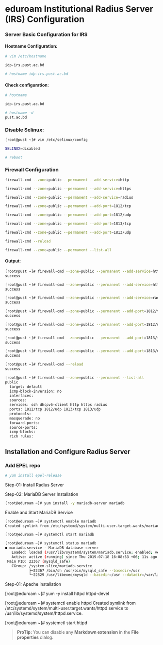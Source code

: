 # eduroam Institutional Radius Server (IRS) Configuration

### Server Basic Configuration for IRS

#### Hostname Configuration:
```` bash 
# vim /etc/hostname

idp-irs.pust.ac.bd
````
```` bash 
# hostname idp-irs.pust.ac.bd
````
#### Check configuration:
```` bash 
# hostname

idp-irs.pust.ac.bd
````
```` bash 
# hostname -d
pust.ac.bd
````
### Disable Selinux:
```` bash
[root@pust ~]# vim /etc/selinux/config

SELINUX=disabled

# reboot
````

### Firewall Configuration 

```` bash
firewall-cmd --zone=public --permanent --add-service=http

firewall-cmd --zone=public --permanent --add-service=https

firewall-cmd --zone=public --permanent --add-service=radius

firewall-cmd --zone=public --permanent --add-port=1812/tcp

firewall-cmd --zone=public --permanent --add-port=1812/udp

firewall-cmd --zone=public --permanent --add-port=1813/tcp

firewall-cmd --zone=public --permanent --add-port=1813/udp

firewall-cmd --reload

firewall-cmd --zone=public --permanent --list-all
````

#### Output:
```` bash
[root@pust ~]# firewall-cmd --zone=public --permanent --add-service=http
success

[root@pust ~]# firewall-cmd --zone=public --permanent --add-service=https
success

[root@pust ~]# firewall-cmd --zone=public --permanent --add-service=radius
success

[root@pust ~]# firewall-cmd --zone=public --permanent --add-port=1812/tcp
success

[root@pust ~]# firewall-cmd --zone=public --permanent --add-port=1812/udp
success

[root@pust ~]# firewall-cmd --zone=public --permanent --add-port=1813/tcp
success

[root@pust ~]# firewall-cmd --zone=public --permanent --add-port=1813/udp
success

[root@pust ~]# firewall-cmd --reload
success

[root@pust ~]# firewall-cmd --zone=public --permanent --list-all
public
  target: default
  icmp-block-inversion: no
  interfaces:
  sources:
  services: ssh dhcpv6-client http https radius
  ports: 1812/tcp 1812/udp 1813/tcp 1813/udp
  protocols:
  masquerade: no
  forward-ports:
  source-ports:
  icmp-blocks:
  rich rules:
  ````
 
## Installation and Configure Radius Server

### Add EPEL repo

```` bash 
# yum install epel-release
```` 
Step-01: Install Radius Server


Step-02: MariaDB Server Installation

```` bash 
[root@eduroam ~]# yum install -y mariadb-server mariadb
````
Enable and Start MariaDB Service

```` bash
[root@eduroam ~]# systemctl enable mariadb
Created symlink from /etc/systemd/system/multi-user.target.wants/mariadb.service to /usr/lib/systemd/system/mariadb.service.

[root@eduroam ~]# systemctl start mariadb

[root@eduroam ~]# systemctl status mariadb
● mariadb.service - MariaDB database server
   Loaded: loaded (/usr/lib/systemd/system/mariadb.service; enabled; vendor preset: disabled)
   Active: active (running) since Thu 2019-07-18 16:08:53 +06; 11s ago
 Main PID: 22367 (mysqld_safe)
   CGroup: /system.slice/mariadb.service
           ├─22367 /bin/sh /usr/bin/mysqld_safe --basedir=/usr
           └─22529 /usr/libexec/mysqld --basedir=/usr --datadir=/var/lib/mysql --p.
````
Step-01: Apache installation

[root@eduroam ~]# yum -y install httpd httpd-devel

[root@eduroam ~]# systemctl enable httpd
Created symlink from /etc/systemd/system/multi-user.target.wants/httpd.service to /usr/lib/systemd/system/httpd.service.

[root@eduroam ~]# systemctl start httpd

> **ProTip:** You can disable any **Markdown extension** in the **File properties** dialog.

